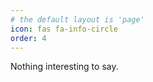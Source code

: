 ```yaml
---
# the default layout is 'page'
icon: fas fa-info-circle
order: 4
---
```


Nothing interesting to say.
